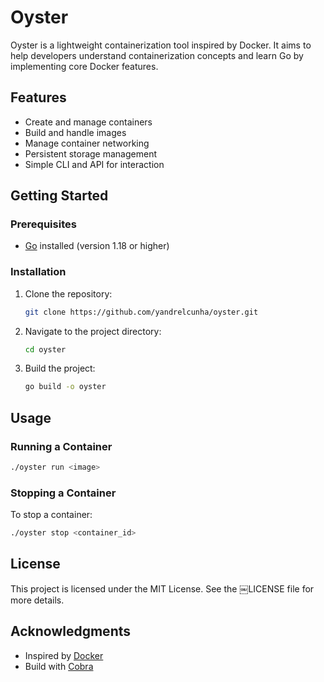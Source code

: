 # Oyster

Oyster is a lightweight containerization tool inspired by Docker. It aims to help developers understand containerization concepts and learn Go by implementing core Docker features.

## Features

- Create and manage containers
- Build and handle images
- Manage container networking
- Persistent storage management
- Simple CLI and API for interaction


## Getting Started

### Prerequisites

- [Go](https://golang.org/dl/) installed (version 1.18 or higher)

### Installation

1. Clone the repository:
   ```sh
   git clone https://github.com/yandrelcunha/oyster.git
   ```
2. Navigate to the project directory:
   ```sh
   cd oyster
   ```
3. Build the project:
   ```sh
   go build -o oyster
   ```
## Usage
### Running a Container
```sh
./oyster run <image>
```
### Stopping a Container
To stop a container:
```sh
./oyster stop <container_id>
```
## License
This project is licensed under the MIT License. See the ￼LICENSE file for more details.
## Acknowledgments
- Inspired by [Docker](https://www.docker.com/)
- Build with [Cobra](https://github.com/spf13/cobra)